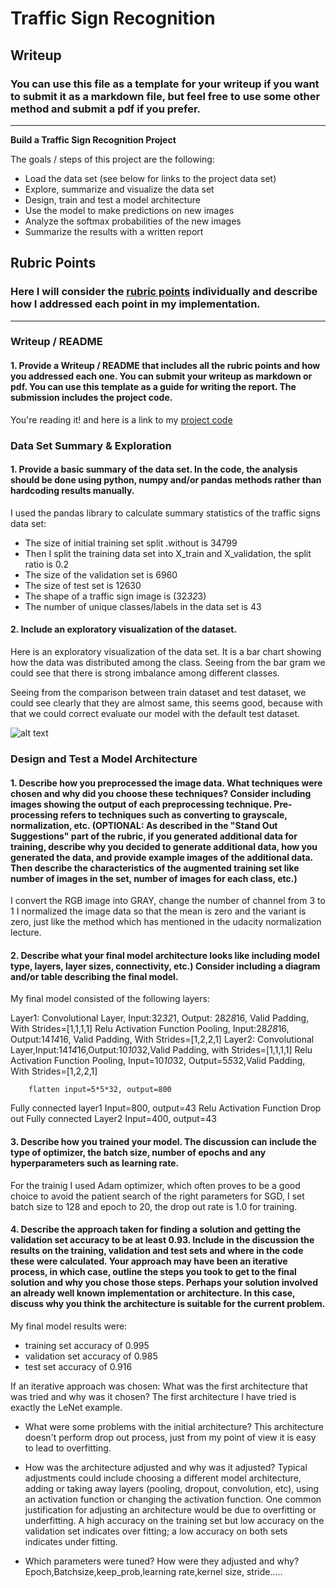 # **Traffic Sign Recognition** 

## Writeup

### You can use this file as a template for your writeup if you want to submit it as a markdown file, but feel free to use some other method and submit a pdf if you prefer.

---

**Build a Traffic Sign Recognition Project**

The goals / steps of this project are the following:
* Load the data set (see below for links to the project data set)
* Explore, summarize and visualize the data set
* Design, train and test a model architecture
* Use the model to make predictions on new images
* Analyze the softmax probabilities of the new images
* Summarize the results with a written report


[//]: # (Image References)

[image1]: ./examples/visualization.jpg "Visualization"
[image2]: ./examples/grayscale.jpg "Grayscaling"
[image3]: ./examples/random_noise.jpg "Random Noise"
[image4]: ./examples/placeholder.png "Traffic Sign 1"
[image5]: ./examples/placeholder.png "Traffic Sign 2"
[image6]: ./examples/placeholder.png "Traffic Sign 3"
[image7]: ./examples/placeholder.png "Traffic Sign 4"
[image8]: ./examples/placeholder.png "Traffic Sign 5"

## Rubric Points
### Here I will consider the [rubric points](https://review.udacity.com/#!/rubrics/481/view) individually and describe how I addressed each point in my implementation.  

---
### Writeup / README

#### 1. Provide a Writeup / README that includes all the rubric points and how you addressed each one. You can submit your writeup as markdown or pdf. You can use this template as a guide for writing the report. The submission includes the project code.

You're reading it! and here is a link to my [project code](https://github.com/udacity/CarND-Traffic-Sign-Classifier-Project/blob/master/Traffic_Sign_Classifier.ipynb)

### Data Set Summary & Exploration

#### 1. Provide a basic summary of the data set. In the code, the analysis should be done using python, numpy and/or pandas methods rather than hardcoding results manually.

I used the pandas library to calculate summary statistics of the traffic
signs data set:

* The size of initial training set split .without is 34799
* Then I split the training data set into X_train and X_validation, the split ratio is 0.2
* The size of the validation set is 6960
* The size of test set is 12630
* The shape of a traffic sign image is (32*32*3)
* The number of unique classes/labels in the data set is 43

#### 2. Include an exploratory visualization of the dataset.

Here is an exploratory visualization of the data set. It is a bar chart showing how the data was distributed among the class.
Seeing from the bar gram we could see that there is strong imbalance among different classes. 

Seeing from the comparison between train dataset and test dataset, we could see clearly that they are almost same, this seems good, because with that we could correct evaluate our model with the default test dataset.

![alt text][image1]

### Design and Test a Model Architecture

#### 1. Describe how you preprocessed the image data. What techniques were chosen and why did you choose these techniques? Consider including images showing the output of each preprocessing technique. Pre-processing refers to techniques such as converting to grayscale, normalization, etc. (OPTIONAL: As described in the "Stand Out Suggestions" part of the rubric, if you generated additional data for training, describe why you decided to generate additional data, how you generated the data, and provide example images of the additional data. Then describe the characteristics of the augmented training set like number of images in the set, number of images for each class, etc.)


I convert the RGB image into GRAY, change the number of channel from 3 to 1
I normalized the image data so that the mean is zero and the variant is zero, just like the method which has mentioned in the udacity normalization lecture.




#### 2. Describe what your final model architecture looks like including model type, layers, layer sizes, connectivity, etc.) Consider including a diagram and/or table describing the final model.

My final model consisted of the following layers:

Layer1: Convolutional Layer, Input:32*32*1, Output: 28*28*16, Valid Padding, With Strides=[1,1,1,1]
        Relu Activation Function
        Pooling, Input:28*28*16, Output:14*14*16, Valid Padding, With Strides=[1,2,2,1]
Layer2: Convolutional Layer,Input:14*14*16,Output:10*10*32,Valid Padding, with Strides=[1,1,1,1]
        Relu Activation Function
        Pooling, Input=10*10*32, Output=5*5*32,Valid Padding, With Strides=[1,2,2,1]
        
        flatten input=5*5*32, output=800
        
Fully connected layer1 Input=800, output=43
        Relu Activation Function
        Drop out
Fully connected Layer2 Input=400, output=43
       



#### 3. Describe how you trained your model. The discussion can include the type of optimizer, the batch size, number of epochs and any hyperparameters such as learning rate.

For the trainig I used Adam optimizer, which often proves to be a good choice to avoid the patient search of the right parameters for SGD, I set batch size to 128 and epoch to 20, the drop out rate is 1.0 for training.

#### 4. Describe the approach taken for finding a solution and getting the validation set accuracy to be at least 0.93. Include in the discussion the results on the training, validation and test sets and where in the code these were calculated. Your approach may have been an iterative process, in which case, outline the steps you took to get to the final solution and why you chose those steps. Perhaps your solution involved an already well known implementation or architecture. In this case, discuss why you think the architecture is suitable for the current problem.

My final model results were:
* training set accuracy of 0.995
* validation set accuracy of  0.985
* test set accuracy of 0.916

If an iterative approach was chosen:
What was the first architecture that was tried and why was it chosen?
The first architecture I have tried is exactly the LeNet example.
* What were some problems with the initial architecture?
This architecture doesn't perform drop out process, just from my point of view it is easy to lead to overfitting.


* How was the architecture adjusted and why was it adjusted? Typical adjustments could include choosing a different model architecture, adding or taking away layers (pooling, dropout, convolution, etc), using an activation function or changing the activation function. One common justification for adjusting an architecture would be due to overfitting or underfitting. A high accuracy on the training set but low accuracy on the validation set indicates over fitting; a low accuracy on both sets indicates under fitting.


* Which parameters were tuned? How were they adjusted and why? Epoch,Batchsize,keep_prob,learning rate,kernel size, stride.....



